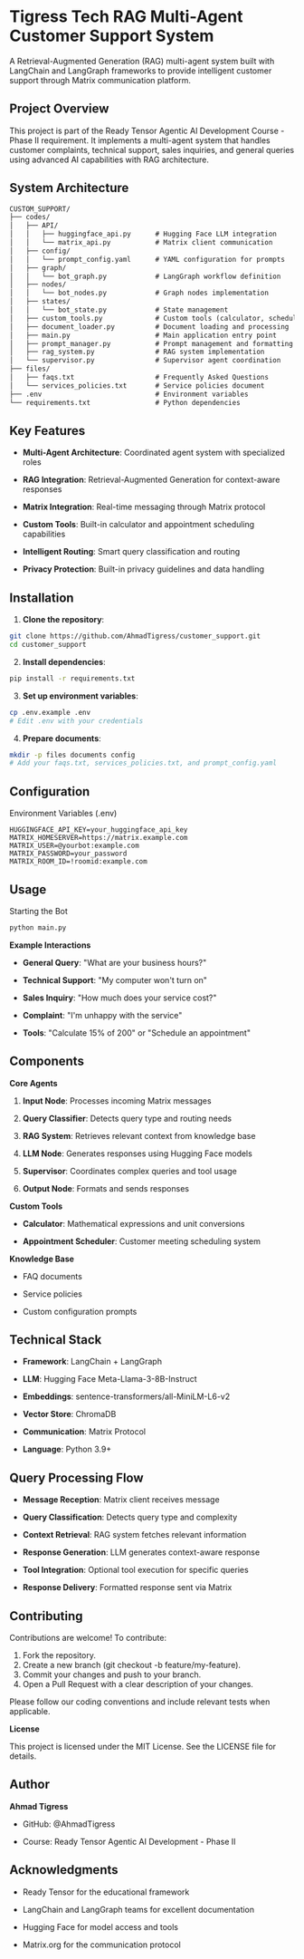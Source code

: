 # Tigress Tech RAG Multi-Agent Customer Support System

A Retrieval-Augmented Generation (RAG) multi-agent system built with LangChain and LangGraph frameworks to provide intelligent customer support through Matrix communication platform.

## Project Overview
This project is part of the Ready Tensor Agentic AI Development Course - Phase II requirement. It implements a multi-agent system that handles customer complaints, technical support, sales inquiries, and general queries using advanced AI capabilities with RAG architecture.

## System Architecture
```txt
CUSTOM_SUPPORT/
├── codes/
│   ├── API/
│   │   ├── huggingface_api.py      # Hugging Face LLM integration
│   │   └── matrix_api.py           # Matrix client communication
│   ├── config/
│   │   └── prompt_config.yaml      # YAML configuration for prompts
│   ├── graph/
│   │   └── bot_graph.py            # LangGraph workflow definition
│   ├── nodes/
│   │   └── bot_nodes.py            # Graph nodes implementation
│   ├── states/
│   │   └── bot_state.py            # State management
│   ├── custom_tools.py             # Custom tools (calculator, scheduler)
│   ├── document_loader.py          # Document loading and processing
│   ├── main.py                     # Main application entry point
│   ├── prompt_manager.py           # Prompt management and formatting
│   ├── rag_system.py               # RAG system implementation
│   └── supervisor.py               # Supervisor agent coordination
├── files/
│   ├── faqs.txt                    # Frequently Asked Questions
│   └── services_policies.txt       # Service policies document
├── .env                            # Environment variables
└── requirements.txt                # Python dependencies
```

## Key Features
- **Multi-Agent Architecture**: Coordinated agent system with specialized roles

- **RAG Integration**: Retrieval-Augmented Generation for context-aware responses

- **Matrix Integration**: Real-time messaging through Matrix protocol

- **Custom Tools**: Built-in calculator and appointment scheduling capabilities

- **Intelligent Routing**: Smart query classification and routing

- **Privacy Protection**: Built-in privacy guidelines and data handling

## Installation
1. **Clone the repository**:
```bash
git clone https://github.com/AhmadTigress/customer_support.git
cd customer_support
```
2. **Install dependencies**:
```bash
pip install -r requirements.txt
```
3. **Set up environment variables**:
```bash
cp .env.example .env
# Edit .env with your credentials
```
4. **Prepare documents**:
```bash
mkdir -p files documents config
# Add your faqs.txt, services_policies.txt, and prompt_config.yaml
```

##  Configuration
Environment Variables (.env)
```env
HUGGINGFACE_API_KEY=your_huggingface_api_key
MATRIX_HOMESERVER=https://matrix.example.com
MATRIX_USER=@yourbot:example.com
MATRIX_PASSWORD=your_password
MATRIX_ROOM_ID=!roomid:example.com
```

## Usage
Starting the Bot
```bash
python main.py
```
**Example Interactions**
- **General Query**: "What are your business hours?"

- **Technical Support**: "My computer won't turn on"

- **Sales Inquiry**: "How much does your service cost?"

- **Complaint**: "I'm unhappy with the service"

- **Tools**: "Calculate 15% of 200" or "Schedule an appointment"

## Components
**Core Agents**

1. **Input Node**: Processes incoming Matrix messages

2. **Query Classifier**: Detects query type and routing needs

3. **RAG System**: Retrieves relevant context from knowledge base

4. **LLM Node**: Generates responses using Hugging Face models

5. **Supervisor**: Coordinates complex queries and tool usage

6. **Output Node**: Formats and sends responses

**Custom Tools**
  - **Calculator**: Mathematical expressions and unit conversions

  - **Appointment Scheduler**: Customer meeting scheduling system

**Knowledge Base**
  - FAQ documents

  - Service policies

  - Custom configuration prompts

## Technical Stack
  - **Framework**: LangChain + LangGraph

  - **LLM**: Hugging Face Meta-Llama-3-8B-Instruct

  - **Embeddings**: sentence-transformers/all-MiniLM-L6-v2

  - **Vector Store**: ChromaDB

  - **Communication**: Matrix Protocol

  - **Language**: Python 3.9+


## Query Processing Flow

  - **Message Reception**: Matrix client receives message

  - **Query Classification**: Detects query type and complexity

  - **Context Retrieval**: RAG system fetches relevant information

  - **Response Generation**: LLM generates context-aware response

  - **Tool Integration**: Optional tool execution for specific queries

  - **Response Delivery**: Formatted response sent via Matrix

## Contributing

Contributions are welcome! To contribute:

1. Fork the repository.
2. Create a new branch (git checkout -b feature/my-feature).
3. Commit your changes and push to your branch.
4. Open a Pull Request with a clear description of your changes.

Please follow our coding conventions and include relevant tests when applicable.



**License**

This project is licensed under the MIT License. See the LICENSE file for details.

## Author
**Ahmad Tigress**

- GitHub: @AhmadTigress

- Course: Ready Tensor Agentic AI Development - Phase II

##  Acknowledgments
- Ready Tensor for the educational framework

- LangChain and LangGraph teams for excellent documentation

- Hugging Face for model access and tools

- Matrix.org for the communication protocol